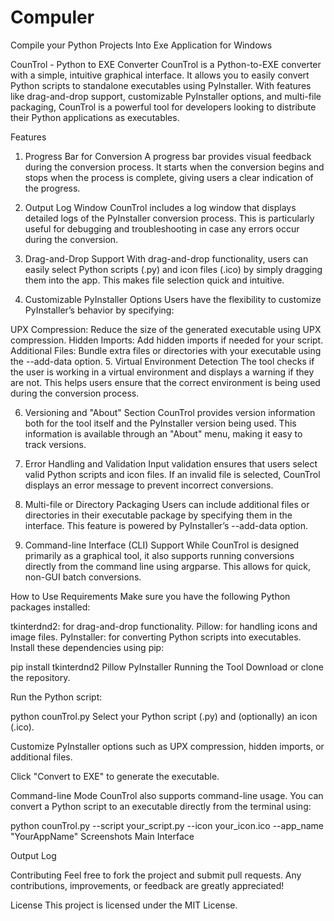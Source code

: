 # Compuler
Compile your Python Projects Into Exe Application for Windows

CounTrol - Python to EXE Converter
CounTrol is a Python-to-EXE converter with a simple, intuitive graphical interface. It allows you to easily convert Python scripts to standalone executables using PyInstaller. With features like drag-and-drop support, customizable PyInstaller options, and multi-file packaging, CounTrol is a powerful tool for developers looking to distribute their Python applications as executables.

Features
1. Progress Bar for Conversion
A progress bar provides visual feedback during the conversion process. It starts when the conversion begins and stops when the process is complete, giving users a clear indication of the progress.

2. Output Log Window
CounTrol includes a log window that displays detailed logs of the PyInstaller conversion process. This is particularly useful for debugging and troubleshooting in case any errors occur during the conversion.

3. Drag-and-Drop Support
With drag-and-drop functionality, users can easily select Python scripts (.py) and icon files (.ico) by simply dragging them into the app. This makes file selection quick and intuitive.

4. Customizable PyInstaller Options
Users have the flexibility to customize PyInstaller’s behavior by specifying:

UPX Compression: Reduce the size of the generated executable using UPX compression.
Hidden Imports: Add hidden imports if needed for your script.
Additional Files: Bundle extra files or directories with your executable using the --add-data option.
5. Virtual Environment Detection
The tool checks if the user is working in a virtual environment and displays a warning if they are not. This helps users ensure that the correct environment is being used during the conversion process.

6. Versioning and "About" Section
CounTrol provides version information both for the tool itself and the PyInstaller version being used. This information is available through an "About" menu, making it easy to track versions.

7. Error Handling and Validation
Input validation ensures that users select valid Python scripts and icon files. If an invalid file is selected, CounTrol displays an error message to prevent incorrect conversions.

8. Multi-file or Directory Packaging
Users can include additional files or directories in their executable package by specifying them in the interface. This feature is powered by PyInstaller’s --add-data option.

9. Command-line Interface (CLI) Support
While CounTrol is designed primarily as a graphical tool, it also supports running conversions directly from the command line using argparse. This allows for quick, non-GUI batch conversions.

How to Use
Requirements
Make sure you have the following Python packages installed:

tkinterdnd2: for drag-and-drop functionality.
Pillow: for handling icons and image files.
PyInstaller: for converting Python scripts into executables.
Install these dependencies using pip:

pip install tkinterdnd2 Pillow PyInstaller
Running the Tool
Download or clone the repository.

Run the Python script:

python counTrol.py
Select your Python script (.py) and (optionally) an icon (.ico).

Customize PyInstaller options such as UPX compression, hidden imports, or additional files.

Click "Convert to EXE" to generate the executable.

Command-line Mode
CounTrol also supports command-line usage. You can convert a Python script to an executable directly from the terminal using:

python counTrol.py --script your_script.py --icon your_icon.ico --app_name "YourAppName"
Screenshots
Main Interface

Output Log

Contributing
Feel free to fork the project and submit pull requests. Any contributions, improvements, or feedback are greatly appreciated!

License
This project is licensed under the MIT License.

